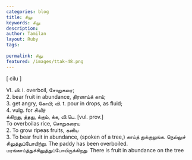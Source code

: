 ```yaml
---
categories: blog
title: சிலு
keywords: சிலு
description: 
author: Tamilan
layout: Ruby
tags: 
 
permalink: சிலு
featured: /images/ttak-48.png
---
```

  
[ cilu ]  
  
VI. வி. i. overboil, சோறுகரை;  
2. bear fruit in abundance, திரளாய்க் காய்;  
3. get angry, கோபி; வி. t. pour in drops, as fluid;  
4. vulg. for சிலிர்  
க்கிறது, த்தது, க்கும், க்க, வி.பெ. [vul. prov.]  
To overboilas rice, சொறுகரைய  
2. To grow ripeas fruits, கனிய  
3. To bear fruit in abundance, (spoken of a tree,) காய்த் துக்குலுங்க. நெல்லுச் சிலுத்துப்போயிற்று. The paddy has been overboiled. மரங்காய்த்துச்சிலுத்துப்போயிருக்கிறது. There is fruit in abundance on the tree